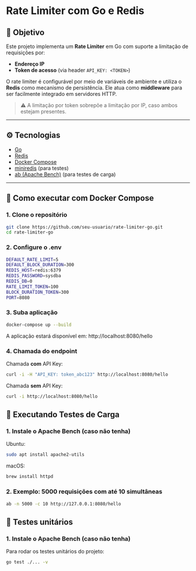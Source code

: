 # Rate Limiter com Go e Redis

## 📌 Objetivo

Este projeto implementa um **Rate Limiter** em Go com suporte a limitação de requisições por:

- **Endereço IP**
- **Token de acesso** (via header `API_KEY: <TOKEN>`)

O rate limiter é configurável por meio de variáveis de ambiente e utiliza o **Redis** como mecanismo de persistência. Ele atua como **middleware** para ser facilmente integrado em servidores HTTP.

> ⚠️ A limitação por token sobrepõe a limitação por IP, caso ambos estejam presentes.

---

## ⚙️ Tecnologias

- [Go](https://golang.org/)
- [Redis](https://redis.io/)
- [Docker Compose](https://docs.docker.com/compose/)
- [miniredis](https://github.com/alicebob/miniredis) (para testes)
- [ab (Apache Bench)](https://httpd.apache.org/docs/2.4/programs/ab.html) (para testes de carga)

---

## 🚀 Como executar com Docker Compose

### 1. Clone o repositório
```bash
git clone https://github.com/seu-usuario/rate-limiter-go.git
cd rate-limiter-go
```

### 2. Configure o .env
```bash
DEFAULT_RATE_LIMIT=5
DEFAULT_BLOCK_DURATION=300
REDIS_HOST=redis:6379
REDIS_PASSWORD=sysdba
REDIS_DB=0
RATE_LIMIT_TOKEN=100
BLOCK_DURATION_TOKEN=300
PORT=8080
```

### 3. Suba aplicação
```bash
docker-compose up --build
```
A aplicação estará disponível em: http://localhost:8080/hello

### 4. Chamada do endpoint
Chamada **com** API Key:
```bash
curl -i -H "API_KEY: token_abc123" http://localhost:8080/hello
```
Chamada **sem** API Key:
```bash
curl -i http://localhost:8080/hello
```


## 🧪 Executando Testes de Carga

### 1. Instale o Apache Bench (caso não tenha)
Ubuntu:
```bash
sudo apt install apache2-utils
```
macOS:
```bash
brew install httpd
```

### 2. Exemplo: 5000 requisições com até 10 simultâneas
```bash
ab -n 5000 -c 10 http://127.0.0.1:8080/hello
```

## 🧪 Testes unitários

### 1. Instale o Apache Bench (caso não tenha)
Para rodar os testes unitários do projeto:
```bash
go test ./... -v
```
